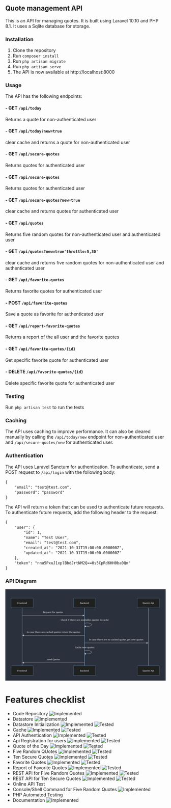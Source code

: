 ## Quote management API

This is an API for managing quotes. It is built using Laravel 10.10 and PHP 8.1. It uses a Sqlite database for storage.

### Installation

1. Clone the repository
2. Run `composer install`
3. Run `php artisan migrate`
4. Run `php artisan serve`
5. The API is now available at http://localhost:8000


### Usage

The API has the following endpoints:

#### - GET `/api/today`
Returns a quote for non-authenticated user

#### - GET `/api/today?new=true`
clear cache and returns a quote for non-authenticated user

#### - GET `/api/secure-quotes`
Returns quotes for authenticated user

#### - GET `/api/secure-quotes`
Returns quotes for authenticated user

#### - GET `/api/secure-quotes?new=true`
clear cache and returns quotes for authenticated user

#### - GET `/api/quotes`
Returns five random quotes for non-authenticated user and authenticated user

#### - GET `/api/quotes?new=true'throttle:5,30'`
clear cache and returns five random quotes for non-authenticated user and authenticated user

#### - GET `/api/favorite-quotes`
Returns favorite quotes for authenticated user

#### - POST `/api/favorite-quotes`
Save a quote as favorite for authenticated user

#### - GET `/api/report-favorite-quotes`
Returns a report of the all user and the favorite quotes

#### - GET `/api/favorite-quotes/{id}`
Get specific favorite quote for authenticated user

#### - DELETE `/api/favorite-quotes/{id}`
Delete specific favorite quote for authenticated user


### Testing
Run `php artisan test` to run the tests

### Caching
The API uses caching to improve performance. It can also be cleared manually by calling the `/api/today/new` endpoint for non-authenticated user and `/api/secure-quotes/new` for authenticated user.

### Authentication
The API uses Laravel Sanctum for authentication. To authenticate, send a POST request to `/api/login` with the following body:
```
{
    "email": "test@test.com",
    "password": "password"
}
```
The API will return a token that can be used to authenticate future requests. To authenticate future requests, add the following header to the request:
```
{
    "user": {
        "id": 1,
        "name": "Test User",
        "email": "test@test.com",
        "created_at": "2021-10-31T15:00:00.000000Z",
        "updated_at": "2021-10-31T15:00:00.000000Z"
    },
    "token": "nnu5PxuJ1xplBbdJrtNM2Q==0s5CpRd6HH0ba0Qm"
}
```

### API Diagram
![API Diagram](/resources/images/thirdpartyuse.png)


# Features checklist
- Code Repository ![Implemented](https://img.shields.io/badge/-Implemented-red)
- Datastore ![Implemented](https://img.shields.io/badge/-Implemented-red)
- Datastore Initialization ![Implemented](https://img.shields.io/badge/-Implemented-red) ![Tested](https://img.shields.io/badge/-Tested-green)
- Cache ![Implemented](https://img.shields.io/badge/-Implemented-red) ![Tested](https://img.shields.io/badge/-Tested-green)
- API Authentication ![Implemented](https://img.shields.io/badge/-Implemented-red) ![Tested](https://img.shields.io/badge/-Tested-green)
- Api Registration for users ![Implemented](https://img.shields.io/badge/-Implemented-red) ![Tested](https://img.shields.io/badge/-Tested-green)
- Quote of the Day ![Implemented](https://img.shields.io/badge/-Implemented-red) ![Tested](https://img.shields.io/badge/-Tested-green)
- Five Random QUotes ![Implemented](https://img.shields.io/badge/-Implemented-red) ![Tested](https://img.shields.io/badge/-Tested-green)
- Ten Secure Quotes ![Implemented](https://img.shields.io/badge/-Implemented-red) ![Tested](https://img.shields.io/badge/-Tested-green)
- Favorite Quotes ![Implemented](https://img.shields.io/badge/-Implemented-red) ![Tested](https://img.shields.io/badge/-Tested-green)
- Report of Favorite Quotes ![Implemented](https://img.shields.io/badge/-Implemented-red) ![Tested](https://img.shields.io/badge/-Tested-green)
- REST API for Five Random Quotes ![Implemented](https://img.shields.io/badge/-Implemented-red) ![Tested](https://img.shields.io/badge/-Tested-green)
- REST API for Ten Secure Quotes ![Implemented](https://img.shields.io/badge/-Implemented-red) ![Tested](https://img.shields.io/badge/-Tested-green)
- Online API Test
- Console/Shell Command for Five Random Quotes ![Implemented](https://img.shields.io/badge/-Implemented-red)
- PHP Automated Testing
- Documentation ![Implemented](https://img.shields.io/badge/-Implemented-red)
